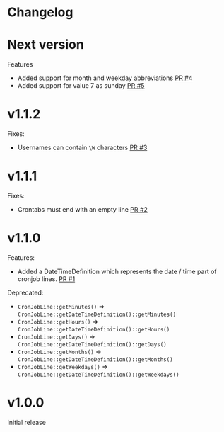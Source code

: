 # Changelog

# Next version
Features
- Added support for month and weekday abbreviations [PR #4](https://github.com/mintware-de/native-cron/pull/4)
- Added support for value 7 as sunday [PR #5](https://github.com/mintware-de/native-cron/pull/5)

# v1.1.2
Fixes:
- Usernames can contain `\W` characters [PR #3](https://github.com/mintware-de/native-cron/pull/3)

# v1.1.1
Fixes:
- Crontabs must end with an empty line [PR #2](https://github.com/mintware-de/native-cron/pull/2)

# v1.1.0
Features:
- Added a DateTimeDefinition which represents the date / time part of cronjob lines. [PR #1](https://github.com/mintware-de/native-cron/pull/1)

Deprecated:
- `CronJobLine::getMinutes()` => `CronJobLine::getDateTimeDefinition()::getMinutes()`
- `CronJobLine::getHours()` => `CronJobLine::getDateTimeDefinition()::getHours()`
- `CronJobLine::getDays()` => `CronJobLine::getDateTimeDefinition()::getDays()`
- `CronJobLine::getMonths()` => `CronJobLine::getDateTimeDefinition()::getMonths()`
- `CronJobLine::getWeekdays()` => `CronJobLine::getDateTimeDefinition()::getWeekdays()`

# v1.0.0
Initial release
